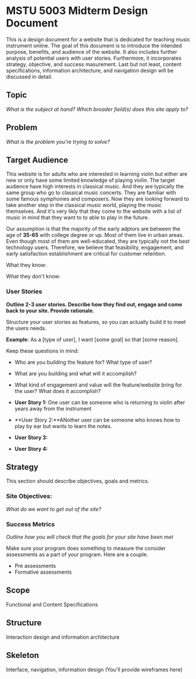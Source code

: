 # MSTU 5003 Midterm Design Document
This is a design document for a website that is dedicated for teaching music instrument online. The goal of this document is to introduce the intended purpose, benefits, and audience of the website. It also includes further analysis of potential users with user stories. Furthermore, it incorporates strategy, objective, and success masurement. Last but not least, content specifications, information architecture, and navigation design will be discussed in detail.

## Topic
*What is the subject at hand?*
*Which broader field(s) does this site apply to?*

## Problem
*What is the problem you're trying to solve?*

## Target Audience
This website is for adults who are interested in learning violin but either are new or only have some limited knowledge of playing violin. The target audience have high interests in classical music. And they are typically the same group who go to classical music concerts. They are familiar with some famous symphonies and composers. Now they are looking forward to take another step in the classical music world, playing the music themselves. And it's very likly that they come to the website with a list of music in mind that they want to to able to play in the future.

Our assumption is that the majority of the early adptors are between the age of **35-65** with college degree or up. Most of them live in urban areas. Even though most of them are well-educated, they are typically not the best technology users. Therefore, we believe that feasibility, engagement, and early satisfaction establishment are critical for customer retention.

What they know:

What they don't know:

### User Stories
**Outline 2-3 user stories. Describe how they find out, engage and come back to your site. Provide rationale.**

Structure your user stories as features, so you can actually build it to meet the users needs.

**Example**: As a [type of user], I want [some goal] so that [some reason].

Keep these questions in mind:
- Who are you building the feature for? What type of user?
- What are you building and what will it accomplish?
- What kind of engagement and value will the feature/website bring for the user? What does it accomplish?

- **User Story 1:** One user can be someone who is returning to violin after years away from the instrument
- **User Story 2:**ANother user can be someone who knows how to play by ear but wants to learn the notes.
- **User Story 3:**
- **User Story 4:**


## Strategy

This section should describe objectives, goals and metrics.

### Site Objectives:
*What do we want to get out of the site?*

### Success Metrics
*Outline how you will check that the goals for your site have been met*

Make sure your program does something to measure the consider assessments as a part of your program. Here are a couple.

* Pre assessments
* Formative assessments


## Scope
Functional and Content Specifications

## Structure
Interaction design and information architecture

## Skeleton
Interface, navigation, information design
(You'll provide wireframes here)

